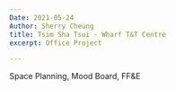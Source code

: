 ```yaml
---
Date: 2021-05-24
Author: Sherry Cheung
title: Tsim Sha Tsui - Wharf T&T Centre
excerpt: Office Project

---
```

Space Planning, Mood Board, FF&E